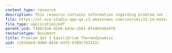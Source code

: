 ```yaml
---
content_type: resource
description: This resource contains information regarding problem set 3.
file: https://ol-ocw-studio-app-qa.s3.amazonaws.com/courses/22-14-materials-in-nuclear-engineering-spring-2015/c2616de49d66841be3f56389c783242c_MIT22_14S15_Pset3.pdf
file_type: application/pdf
parent_uid: 7408c4a0-d2eb-bd3e-c661-0fa9b540a4f6
resourcetype: Document
title: Problem Set 3 Equilibrium Thermodynamics
uid: c2616de4-9d66-841b-e3f5-6389c783242c
---
```

